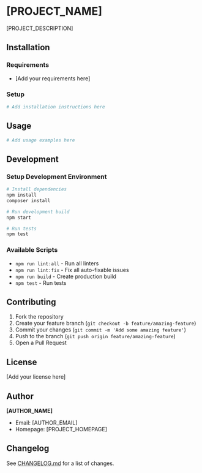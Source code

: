 # [PROJECT_NAME]

[PROJECT_DESCRIPTION]

## Installation

### Requirements

- [Add your requirements here]

### Setup

```bash
# Add installation instructions here
```

## Usage

```bash
# Add usage examples here
```

## Development

### Setup Development Environment

```bash
# Install dependencies
npm install
composer install

# Run development build
npm start

# Run tests
npm test
```

### Available Scripts

- `npm run lint:all` - Run all linters
- `npm run lint:fix` - Fix all auto-fixable issues
- `npm run build` - Create production build
- `npm test` - Run tests

## Contributing

1. Fork the repository
2. Create your feature branch (`git checkout -b feature/amazing-feature`)
3. Commit your changes (`git commit -m 'Add some amazing feature'`)
4. Push to the branch (`git push origin feature/amazing-feature`)
5. Open a Pull Request

## License

[Add your license here]

## Author

**[AUTHOR_NAME]**

- Email: [AUTHOR_EMAIL]
- Homepage: [PROJECT_HOMEPAGE]

## Changelog

See [CHANGELOG.md](CHANGELOG.md) for a list of changes.
